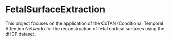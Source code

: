 # FetalSurfaceExtraction
This project focuses on the application of the CoTAN (Conditional Temporal Attention Network) for the reconstruction of fetal cortical surfaces using the dHCP dataset.
